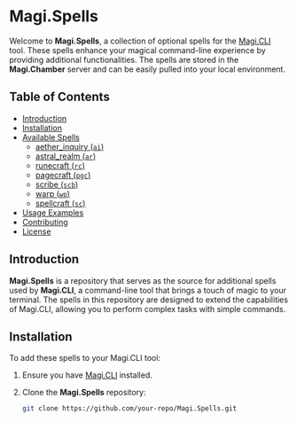# Magi.Spells

Welcome to **Magi.Spells**, a collection of optional spells for the [Magi.CLI](https://github.com/your-repo/Magi.CLI) tool. These spells enhance your magical command-line experience by providing additional functionalities. The spells are stored in the **Magi.Chamber** server and can be easily pulled into your local environment.

## Table of Contents

- [Introduction](#introduction)
- [Installation](#installation)
- [Available Spells](#available-spells)
  - [aether_inquiry (`ai`)](#aether_inquiry-ai)
  - [astral_realm (`ar`)](#astral_realm-ar)
  - [runecraft (`rc`)](#runecraft-rc)
  - [pagecraft (`pgc`)](#pagecraft-pgc)
  - [scribe (`scb`)](#scribe-scb)
  - [warp (`wp`)](#warp-wp)
  - [spellcraft (`sc`)](#spellcraft-sc)
- [Usage Examples](#usage-examples)
- [Contributing](#contributing)
- [License](#license)

## Introduction

**Magi.Spells** is a repository that serves as the source for additional spells used by **Magi.CLI**, a command-line tool that brings a touch of magic to your terminal. The spells in this repository are designed to extend the capabilities of Magi.CLI, allowing you to perform complex tasks with simple commands.

## Installation

To add these spells to your Magi.CLI tool:

1. Ensure you have [Magi.CLI](https://github.com/your-repo/Magi.CLI) installed.
2. Clone the **Magi.Spells** repository:

   ```bash
   git clone https://github.com/your-repo/Magi.Spells.git